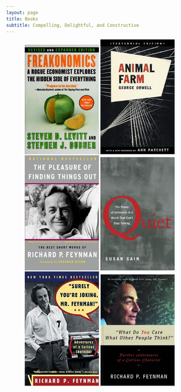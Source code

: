 ```yaml
---
layout: page
title: Books
subtitle: Compelling, Delightful, and Constructive
---
```


<p align="center">
  <img src="/cover_book/freakonomics.jpg" width="200" />
  <img src="/cover_book/animal_farm.jpg" width="200" />
  <img src="/cover_book/the_pleasure_of_finding_things_out.jpg" width="200" />
  <img src="/cover_book/quiet.jpg" width="200" />
  <img src="/cover_book/surely_youre_joking_mr_feynman.jpg" width="200" />
  <img src="/cover_book/what_do_you_care_what_other_people_think.jpg" width="200" />
</p>

